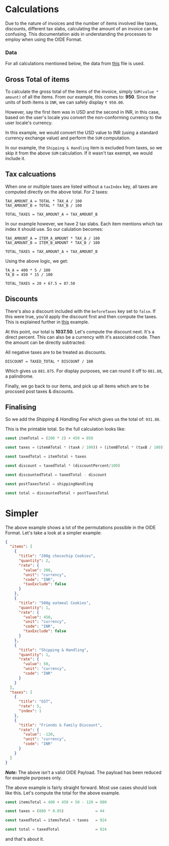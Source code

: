 # Calculations

Due to the nature of invoices and the number of items involved like taxes, discounts, different tax slabs, calculating the amount of an invoice can be confusing. This documentation aids in understanding the processes to employ when using the OIDE Format.

### Data
For all calculations mentioned below, the data from [this](https://github.com/dezinezync/OIDEFormat/blob/master/src/data.json) file is used. 

## Gross Total of items
To calculate the gross total of the items of the invoice, simply `SUM(value * amount)` of all the items. From our example, this comes to: **950**. Since the units of both items is `INR`, we can safely display `₹ 950.00`. 

However, say the first item was in USD and the second in INR, in this case, based on the user's locale you convert the non-conforming currency to the user locale's currency. 

In this example, we would convert the USD value to INR (using a standard currency exchange value) and perform the `SUM` computation. 

In our example, the `Shipping & Handling` item is excluded from taxes, so we skip it from the above `SUM` calculation. If it wasn't tax exempt, we would include it. 

## Tax calcuations
When one or multiple taxes are listed without a `taxIndex` key, all taxes are computed directly on the above total. For 2 taxes:

```
TAX_AMOUNT_A = TOTAL * TAX_A / 100
TAX_AMOUNT_B = TOTAL * TAX_B / 100

TOTAL_TAXES = TAX_AMOUNT_A + TAX_AMOUNT_B
```

In our example however, we have 2 tax slabs. Each item mentions which tax index it should use. So our calulation becomes:

```
TAX_AMOUNT_A = ITEM_A_AMOUNT * TAX_A / 100
TAX_AMOUNT_B = ITEM_B_AMOUNT * TAX_B / 100

TOTAL_TAXES = TAX_AMOUNT_A + TAX_AMOUNT_B
```

Using the above logic, we get:

```
TA_A = 400 * 5 / 100
TA_B = 450 * 15 / 100

TOTAL_TAXES = 20 + 67.5 = 87.50
```

## Discounts

There's also a discount included with the `beforeTaxes` key set to `false`. If this were true, you'd apply the discount first and then compute the taxes. This is explained further in [this](https://github.com/dezinezync/OIDEFormat#simpler) example.

At this point, our total is **1037.50**. Let's compute the discount next. It's a direct percent. This can also be a currency with it's associated code. Then the amount can be directly subtracted. 

All negative taxes are to be treated as discounts.

```
DISCOUNT = TAXED_TOTAL * DISCOUNT / 100
``` 
Which gives us `881.875`. For display purposes, we can round it off to `881.88`, a palindrome. 

Finally, we go back to our items, and pick up all items which are to be procssed post taxes & discounts. 

## Finalising

So we add the *Shipping & Handling Fee* which gives us the total of: `931.88`. 

This is the printable total. So the full calculation looks like:

```js
const itemTotal = (200 * 2) + 450 = 850

const taxes = (itemATotal * (taxA / 100)) + (itemBTotal * (taxB / 100))

const taxedTotal = itemTotal + taxes

const discount = taxedTotal * (discountPercent/100)

const discountedTotal = taxedTotal - discount

const postTaxesTotal = shippingHandling

const total = discountedTotal + postTaxesTotal
```

# Simpler
The above example shows a lot of the permutations possible in the OIDE Format. Let's take a look at a simpler example:

```json
{
  "items": [
    {
      "title": "200g chocochip Cookies",
      "quantity": 2,
      "rate": {
        "value": 200,
        "unit": "currency",
        "code": "INR",
        "taxExclude": false
      }
    },
    {
      "title": "500g oatmeal Cookies",
      "quantity": 1,
      "rate": {
        "value": 450,
        "unit": "currency",
        "code": "INR",
        "taxExclude": false
      }
    },
    {
      "title": "Shipping & Handling",
      "quantity": 1,
      "rate": {
        "value": 50,
        "unit": "currency",
        "code": "INR"
      }
    }
  ],
  "taxes": [
    {
      "title": "GST",
      "rate": 5,
      "index": 1
    },
    {
      "title": "Friends & Family Discount",
      "rate": {
        "value": -120,
        "unit": "currency",
        "code": "INR"
      }
    }
  ]
}
```

***Note:*** The above isn't a valid OIDE Payload. The payload has been reduced for example purposes only. 

The above example is fairly straight forward. Most use cases should look like this. Let's compute the total for the above example. 

```js
const itemsTotal = 400 + 450 + 50 - 120 = 880

const taxes = (880 * 0.05) 			    = 44

const taxedTotal = itemsTotal + taxes   = 924

const total = taxedTotal                = 924

```

and that's about it. 